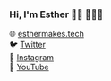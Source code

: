 ### Hi, I'm Esther 👋🏻 👩🏻‍💻

🌐 [esthermakes.tech](https://esthermakes.tech/)  
🐦 [Twitter](https://twitter.com/esthermakestech)  
📸 [Instagram](https://www.instagram.com/esthermakestech/)  
🎥 [YouTube](https://www.youtube.com/c/EstherMakesTech)  

